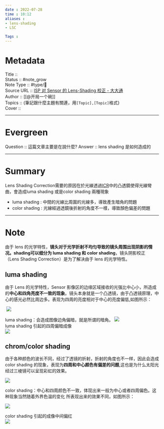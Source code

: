 ```yaml
---
date : 2022-07-28
time : 10:12
aliases :
- lens-shading 
- LSC

Tags : 
---
```

# Metadata
Title :: <br>
Status :: #note_grow <br>
Note Type :: #type/📰<br>
Source URL :: [ISP 对 Sensor 的 Lens-Shading 校正 - 大大通](https://www.wpgdadatong.com/tw/blog/detail?BID=B2168)<br>
Author :: [[@开局一个碗]]<br>
Topics :: {筆記跟什麼主題有關連，用`[Topic],[Topic]`格式}<br>
Cover ::

---
# Evergreen
Question :: 這篇文章主要是在說什麼?
Answer :: lens shading 是如何造成的

---

# Summary
Lens Shading Correction需要的原因在於光線透過[ICR](紅外線濾光片(IR%20cut)切換器可以阻擋紅光進入sensor.md)中的凸透鏡使得光線彎曲，會造成luma shading 或是color shading 兩種現象
- luma shading : 中間的光線比周圍的光線多，導致產生暗角的問題
- color shading : 光線經過透鏡後折射的角度不一樣，導致顏色偏差的問題

---

# Note

由于 lens 的光学特性，**镜头对于光学折射不均匀导致的镜头周围出现阴影的情况。shading可以细分为 luma shading 和 color shading**，镜头阴影校正（Lens Shading Correction）是为了解决由于 lens 的光学特性。

## luma shading  
由于 Lens 的光学特性，Sensor 影像区的边缘区域接收的光强比中心小，所造成的**中心和四角亮度不一致的现象**。镜头本身就是一个凸透镜，由于凸透镜原理，中心的感光必然比周边多。表现为四周的亮度相对于中心的亮度偏低,如图所示：

 ![](https://edit.wpgdadawant.com/uploads/news_file/blog/2020/2592/tinymce/1.png)

luma shading：会造成图像边角偏暗，就是所谓的暗角。
![](https://edit.wpgdadawant.com/uploads/news_file/blog/2020/2592/tinymce/3.png)  
 luma shading 引起的四周偏暗成像  
![](https://edit.wpgdadawant.com/uploads/news_file/blog/2020/2592/tinymce/4.png)

## chrom/color shading
由于各种颜色的波长不同，经过了透镜的折射，折射的角度也不一样，因此会造成 color shading 的现象，表现为**四周和中心颜色有偏差的问题**,这也是为什么太阳光经过三棱镜可以呈现彩虹的效果。  
  
![](https://edit.wpgdadawant.com/uploads/news_file/blog/2020/2592/tinymce/2.png)

color shading：中心和四周颜色不一致，体现出来一般为中心或者四周偏色。这种现象当然随着外界色温的变化 所表现出来的效果不同，如图所示：  
  
![](https://edit.wpgdadawant.com/uploads/news_file/blog/2020/2592/tinymce/5.png)

color shading 引起的成像中间偏红  
![](https://edit.wpgdadawant.com/uploads/news_file/blog/2020/2592/tinymce/6.png)